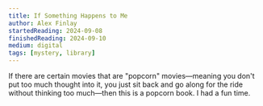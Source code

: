 ```yaml
---
title: If Something Happens to Me
author: Alex Finlay
startedReading: 2024-09-08
finishedReading: 2024-09-10
medium: digital
tags: [mystery, library]
---
```


If there are certain movies that are "popcorn" movies—meaning you don't put too much thought into it, you just sit back and go along for the ride without thinking too much—then this is a popcorn book. I had a fun time.
